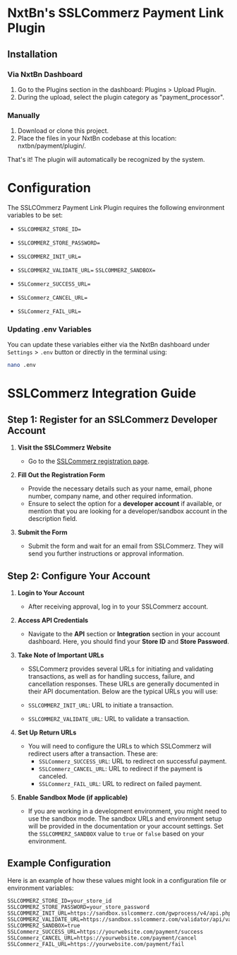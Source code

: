 # NxtBn's SSLCommerz Payment Link Plugin


## Installation

### Via NxtBn Dashboard
1. Go to the Plugins section in the dashboard: Plugins > Upload Plugin.
2. During the upload, select the plugin category as "payment_processor".

### Manually
1. Download or clone this project.
2. Place the files in your NxtBn codebase at this location: nxtbn/payment/plugin/.

That's it! The plugin will automatically be recognized by the system.


# Configuration
The SSLCOmmerz Payment Link Plugin requires the following environment variables to be set:

- `SSLCOMMERZ_STORE_ID=`
- `SSLCOMMERZ_STORE_PASSWORD=`

- `SSLCOMMERZ_INIT_URL=`
- `SSLCOMMERZ_VALIDATE_URL=`
`SSLCOMMERZ_SANDBOX=`

- `SSLCommerz_SUCCESS_URL= `
- `SSLCommerz_CANCEL_URL=`
- `SSLCommerz_FAIL_URL=`

### Updating .env Variables
You can update these variables either via the NxtBn dashboard under `Settings` > `.env` button or directly in the terminal using:
```bash
nano .env
```

#

# SSLCommerz Integration Guide

## Step 1: Register for an SSLCommerz Developer Account

1. **Visit the SSLCommerz Website**
   - Go to the [SSLCommerz registration page](https://www.sslcommerz.com/registration/).

2. **Fill Out the Registration Form**
   - Provide the necessary details such as your name, email, phone number, company name, and other required information.
   - Ensure to select the option for a **developer account** if available, or mention that you are looking for a developer/sandbox account in the description field.

3. **Submit the Form**
   - Submit the form and wait for an email from SSLCommerz. They will send you further instructions or approval information.

## Step 2: Configure Your Account

1. **Login to Your Account**
   - After receiving approval, log in to your SSLCommerz account.

2. **Access API Credentials**
   - Navigate to the **API** section or **Integration** section in your account dashboard. Here, you should find your **Store ID** and **Store Password**.

3. **Take Note of Important URLs**
   - SSLCommerz provides several URLs for initiating and validating transactions, as well as for handling success, failure, and cancellation responses. These URLs are generally documented in their API documentation. Below are the typical URLs you will use:

   - `SSLCOMMERZ_INIT_URL`: URL to initiate a transaction.
   - `SSLCOMMERZ_VALIDATE_URL`: URL to validate a transaction.

4. **Set Up Return URLs**
   - You will need to configure the URLs to which SSLCommerz will redirect users after a transaction. These are:
     - `SSLCommerz_SUCCESS_URL`: URL to redirect on successful payment.
     - `SSLCommerz_CANCEL_URL`: URL to redirect if the payment is canceled.
     - `SSLCommerz_FAIL_URL`: URL to redirect on failed payment.

5. **Enable Sandbox Mode (if applicable)**
   - If you are working in a development environment, you might need to use the sandbox mode. The sandbox URLs and environment setup will be provided in the documentation or your account settings. Set the `SSLCOMMERZ_SANDBOX` value to `true` or `false` based on your environment.

## Example Configuration

Here is an example of how these values might look in a configuration file or environment variables:

```env
SSLCOMMERZ_STORE_ID=your_store_id
SSLCOMMERZ_STORE_PASSWORD=your_store_password
SSLCOMMERZ_INIT_URL=https://sandbox.sslcommerz.com/gwprocess/v4/api.php
SSLCOMMERZ_VALIDATE_URL=https://sandbox.sslcommerz.com/validator/api/validationserverAPI.php
SSLCOMMERZ_SANDBOX=true
SSLCommerz_SUCCESS_URL=https://yourwebsite.com/payment/success
SSLCommerz_CANCEL_URL=https://yourwebsite.com/payment/cancel
SSLCommerz_FAIL_URL=https://yourwebsite.com/payment/fail
```